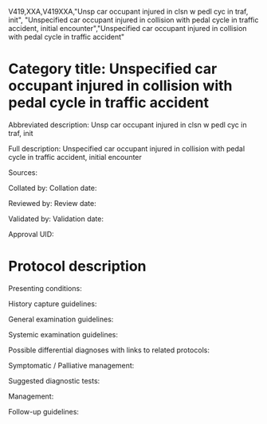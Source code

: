V419,XXA,V419XXA,"Unsp car occupant injured in clsn w pedl cyc in traf, init", "Unspecified car occupant injured in collision with pedal cycle in traffic accident, initial encounter","Unspecified car occupant injured in collision with pedal cycle in traffic accident"
# Category title: Unspecified car occupant injured in collision with pedal cycle in traffic accident

Abbreviated description: Unsp car occupant injured in clsn w pedl cyc in traf, init

Full description: Unspecified car occupant injured in collision with pedal cycle in traffic accident, initial encounter

Sources:

Collated by:
Collation date:

Reviewed by:
Review date:

Validated by:
Validation date:

Approval UID:

# Protocol description

Presenting conditions:

History capture guidelines:

General examination guidelines:

Systemic examination guidelines:

Possible differential diagnoses with links to related protocols:

Symptomatic / Palliative management:

Suggested diagnostic tests:

Management:

Follow-up guidelines:
